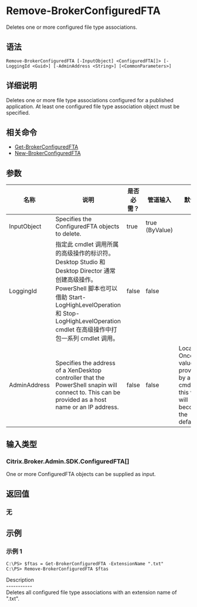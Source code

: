 # Remove-BrokerConfiguredFTA

Deletes one or more configured file type associations.

## 语法

    Remove-BrokerConfiguredFTA [-InputObject] <ConfiguredFTA[]> [-LoggingId <Guid>] [-AdminAddress <String>] [<CommonParameters>]
    

## 详细说明

Deletes one or more file type associations configured for a published application. At least one configured file type association object must be specified.

## 相关命令

- [Get-BrokerConfiguredFTA](Get-BrokerConfiguredFTA.html)
- [New-BrokerConfiguredFTA](New-BrokerConfiguredFTA.html)

## 参数

| 名称           | 说明                                                                                                                                                                              | 是否必需？ | 管道输入           | 默认值                                                                                    |
| ------------ | ------------------------------------------------------------------------------------------------------------------------------------------------------------------------------- | ----- | -------------- | -------------------------------------------------------------------------------------- |
| InputObject  | Specifies the ConfiguredFTA objects to delete.                                                                                                                                  | true  | true (ByValue) |                                                                                        |
| LoggingId    | 指定此 cmdlet 调用所属的高级操作的标识符。 Desktop Studio 和 Desktop Director 通常创建高级操作。 PowerShell 脚本也可以借助 Start-LogHighLevelOperation 和 Stop-LogHighLevelOperation cmdlet 在高级操作中打包一系列 cmdlet 调用。 | false | false          |                                                                                        |
| AdminAddress | Specifies the address of a XenDesktop controller that the PowerShell snapin will connect to. This can be provided as a host name or an IP address.                              | false | false          | Localhost. Once a value is provided by any cmdlet, this value will become the default. |

## 输入类型

### Citrix.Broker.Admin.SDK.ConfiguredFTA[]

One or more ConfiguredFTA objects can be supplied as input.

## 返回值

### 无

## 示例

### 示例 1

    C:\PS> $ftas = Get-BrokerConfiguredFTA -ExtensionName ".txt"
    C:\PS> Remove-BrokerConfiguredFTA $ftas
    

Description  
\---\---\-----  
Deletes all configured file type associations with an extension name of ".txt".